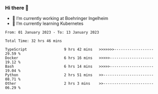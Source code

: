 ### Hi there 👋
- 🔭 I’m currently working at Boehringer Ingelheim
- 🌱 I’m currently learning Kubernetes

 
<!--START_SECTION:waka-->

```text
From: 01 January 2023 - To: 13 January 2023

Total Time: 32 hrs 46 mins

TypeScript                 9 hrs 42 mins   >>>>>>>------------------   29.59 %
Docker                     6 hrs 16 mins   >>>>>--------------------   19.12 %
Bash                       6 hrs 14 mins   >>>>>--------------------   19.04 %
Python                     2 hrs 51 mins   >>-----------------------   08.71 %
Other                      2 hrs 3 mins    >>-----------------------   06.29 %
```

<!--END_SECTION:waka-->

 
